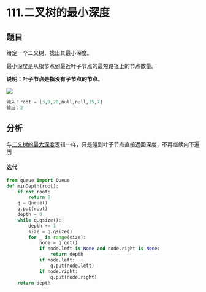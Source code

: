 # 111.二叉树的最小深度
## 题目
给定一个二叉树，找出其最小深度。

最小深度是从根节点到最近叶子节点的最短路径上的节点数量。

**说明：叶子节点是指没有子节点的节点。**

![](../pic/leetcode_tree/ex_depth.jpg)
```python
输入：root = [3,9,20,null,null,15,7]
输出：2
```

## 分析
与[二叉树的最大深度](二叉树的最大深度.md)逻辑一样，只是碰到叶子节点直接返回深度，不再继续向下遍历

#### 迭代
```python
from queue import Queue
def minDepth(root):
    if not root:
        return 0
    q = Queue()
    q.put(root)
    depth = 0
    while q.qsize():
        depth += 1
        size = q.qsize()
        for _ in range(size):
            node = q.get()
            if node.left is None and node.right is None:
                return depth
            if node.left:
                q.put(node.left)
            if node.right:
                q.put(node.right)
    return depth
```
